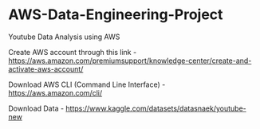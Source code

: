 # AWS-Data-Engineering-Project

Youtube Data Analysis using AWS

Create AWS account through this link - https://aws.amazon.com/premiumsupport/knowledge-center/create-and-activate-aws-account/                                           

Download AWS CLI (Command Line Interface) - https://aws.amazon.com/cli/  

Download Data - https://www.kaggle.com/datasets/datasnaek/youtube-new
